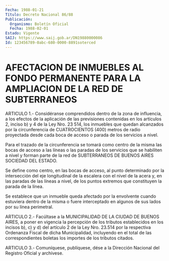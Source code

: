 ```yaml
---
Fecha: 1988-01-21
Título: Decreto Nacional 86/88
Publicación:
  Organismo: Boletín Oficial
  Fecha: 1988-02-01
Estado: Vigente
SAIJ: https://www.saij.gob.ar/DN19880000086
Id: 123456789-0abc-680-0000-8891soterced
---
```

# AFECTACION DE INMUEBLES AL FONDO PERMANENTE PARA LA AMPLIACION DE LA RED DE SUBTERRANEOS

<a id="1"></a>
ARTICULO  1.-  Considéranse  comprendidos  dentro  de  la  zona  de influencia,  a  los  efectos  de  la  aplicación de las previsiones contenidas en los artículos 2, inciso b)  y  4  de  la  Ley Nro. 23 514,  los inmuebles que quedan alcanzados por la circunferencia  de CUATROCIENTOS  (400)  metros de radio proyectada desde cada boca de acceso o parada de los servicios a nivel.

Para el trazado de la circunferencia  se  tomará  como centro de la misma  las  bocas  de  acceso  a  las líneas o las paradas  de  los servicios que se habiliten a nivel  y  forman  parte  de  la red de SUBTERRANEOS DE BUENOS AIRES SOCIEDAD DEL ESTADO.

Se define como centro, en las bocas de acceso, al punto determinado   por  la  intersección  del  eje  longitudinal  de  la escalera con el  nivel  de la acera y, en las paradas de las líneas a nivel, de los puntos extremos  que  constituyen  la  parada de la línea.

Se  establece  que  un  inmueble  queda  afectado por la envolvente cuando  estuviera  dentro  de  la  misma  o fuere  interceptado  en algunos de sus lados por su línea perimetral.

<a id="2"></a>
ARTICULO  2.-  Facúltase  a la MUNICIPALIDAD DE LA CIUDAD DE BUENOS AIRES,  a  poner  en  vigencia    la  percepción  de  los  tributos establecidos en los incisos b), c)  y  d)  del artículo 2 de la Ley Nro. 23.514 por la respectiva Ordenanza Fiscal de dicha Municipalidad,  incluyendo  en  el  total  de las  correspondientes boletas los importes de los tributos citados.

<a id="3"></a>
ARTICULO  3.- Comuníquese, publíquese, dése a la Dirección Nacional del Registro Oficial y archívese.